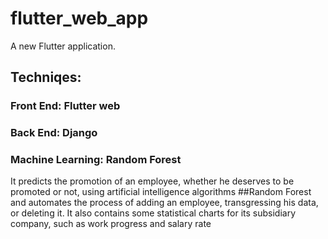 # flutter_web_app

A new Flutter application.
## Techniqes:
### Front End: Flutter web
### Back End:  Django
### Machine Learning: Random Forest

It predicts the promotion of an employee, whether he deserves to be promoted or not, using artificial intelligence algorithms ##Random Forest
and automates the process of adding an employee, transgressing his data, or deleting it. It also contains some statistical charts for its subsidiary company, such as work progress and salary rate
